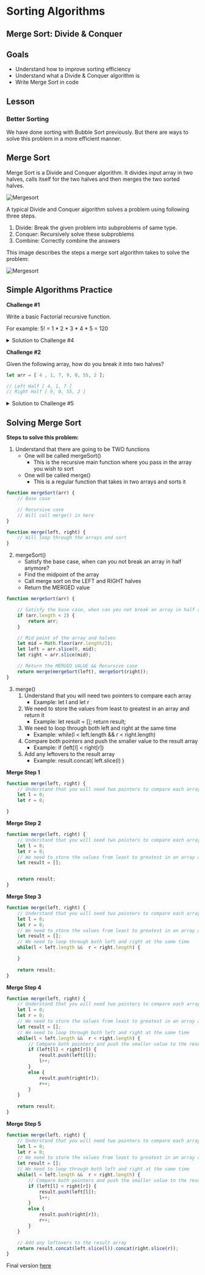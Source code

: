 # Sorting Algorithms
## Merge Sort: Divide & Conquer

## Goals
* Understand how to improve sorting efficiency
* Understand what a Divide & Conquer algorithm is
* Write Merge Sort in code

## Lesson

### Better Sorting 

We have done sorting with Bubble Sort previously. But there are ways to solve this problem in a more efficient manner. 

## Merge Sort

Merge Sort is a Divide and Conquer algorithm. It divides input array in two halves, calls itself for the two halves and then merges the two sorted halves.

![Mergesort](https://upload.wikimedia.org/wikipedia/commons/c/cc/Merge-sort-example-300px.gif)

A typical Divide and Conquer algorithm solves a problem using following three steps.

1. Divide: Break the given problem into subproblems of same type.
2. Conquer: Recursively solve these subproblems
3. Combine: Correctly combine the answers

This image describes the steps a merge sort algorithm takes to solve the problem:

![Mergesort](https://www.geeksforgeeks.org/wp-content/uploads/Merge-Sort-Tutorial.png)

## Simple Algorithms Practice

**Challenge #1**

Write a basic Factorial recursive function. 

For example: 5! = 1 * 2 * 3 * 4 * 5 = 120
<details>
    <summary>Solution to Challenge #4</summary>

```javascript
function factorial(num) {
    // BASE CASE:
    if (num == 0) {
        return 1;
    }
    // RECURSIVE CASE:
    else {
        return num * factorialize(num - 1);
    }
}
factorial(5); 
```

</details>

**Challenge #2**

Given the following array, how do you break it into two halves?
```javascript
let arr = [ 4 , 1, 7, 9, 0, 55, 2 ];

// Left Half [ 4, 1, 7 ]
// Right Half [ 9, 0, 55, 2 ]

```
<details>
    <summary>Solution to Challenge #5</summary>

```javascript
let arr = [ 4 , 1, 7, 9, 0, 55, 2 ];

// Get the middle index of array
let mid = Math.floor(arr.length/2);

// Use slice to get the left and right half 
// The slice() method selects the elements starting at the given start argument, and ends at, but does not include, the given end argument.
// If slice() is only given one arguement, it starts their and ends at the end of the array
let left = arr.slice(0, mid);
let right = arr.slice(mid);

```

</details>


## Solving Merge Sort

**Steps to solve this problem:**
1. Understand that there are going to be TWO functions
    - One will be called mergeSort()
        - This is the recursive main function where you pass in the array you wish to sort
    - One will be called merge()
        - This is a regular function that takes in two arrays and sorts it

```javascript
function mergeSort(arr) {
    // Base case

    // Recursive case
    // Will call merge() in here
}

function merge(left, right) {
    // Will loop through the arrays and sort
}
```


2. mergeSort()
    - Satisfy the base case, when can you not break an array in half anymore?
    - Find the midpoint of the array
    - Call merge sort on the LEFT and RIGHT halves
    - Return the MERGED value 

```javascript
function mergeSort(arr) {

    // Satisfy the base case, when can you not break an array in half anymore?
    if (arr.length < 2) {
        return arr;
    }

    // Mid point of the array and halves
    let mid = Math.floor(arr.length/2);
    let left = arr.slice(0, mid);
    let right = arr.slice(mid);

    // Return the MERGED VALUE && Recursive case
    return merge(mergeSort(left), mergeSort(right));
}
```

3. merge()
    1. Understand that you will need two pointers to compare each array
        - Example: let l and let r
    2. We need to store the values from least to greatest in an array and return it
        - Example: let result = []; return result;
    3. We need to loop through both left and right at the same time 
        - Example: while(l < left.length && r < right.length)
    4. Compare both pointers and push the smaller value to the result array
        - Example: if (left[l] < right[r])
    5. Add any leftovers to the result array
        - Example: result.concat( left.slice(l) )

**Merge Step 1**
```javascript
function merge(left, right) {
    // Understand that you will need two pointers to compare each array
    let l = 0; 
    let r = 0;

}
```

**Merge Step 2**
```javascript
function merge(left, right) {
    // Understand that you will need two pointers to compare each array
    let l = 0; 
    let r = 0;
    // We need to store the values from least to greatest in an array and return it
    let result = [];


    return result;
}
```

**Merge Step 3**
```javascript
function merge(left, right) {
    // Understand that you will need two pointers to compare each array
    let l = 0; 
    let r = 0;
    // We need to store the values from least to greatest in an array and return it
    let result = [];
    // We need to loop through both left and right at the same time 
    while(l < left.length &&  r < right.length) {

    }
    
    return result;
}
```

**Merge Step 4**
```javascript
function merge(left, right) {
    // Understand that you will need two pointers to compare each array
    let l = 0; 
    let r = 0;
    // We need to store the values from least to greatest in an array and return it
    let result = [];
    // We need to loop through both left and right at the same time 
    while(l < left.length &&  r < right.length) {
        // Compare both pointers and push the smaller value to the result array
        if (left[l] < right[r]) {
            result.push(left[l]);
            l++;
        }
        else {
            result.push(right[r]);
            r++;
        }
    }
    
    return result;
}
```

**Merge Step 5**
```javascript
function merge(left, right) {
    // Understand that you will need two pointers to compare each array
    let l = 0; 
    let r = 0;
    // We need to store the values from least to greatest in an array and return it
    let result = [];
    // We need to loop through both left and right at the same time 
    while(l < left.length &&  r < right.length) {
        // Compare both pointers and push the smaller value to the result array
        if (left[l] < right[r]) {
            result.push(left[l]);
            l++;
        }
        else {
            result.push(right[r]);
            r++;
        }
    }

    // Add any leftovers to the result array    
    return result.concat(left.slice(l)).concat(right.slice(r));
}
```

Final version [here](./mergeSort.js)

